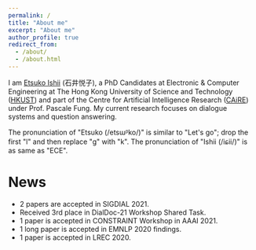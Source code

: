 ```yaml
---
permalink: /
title: "About me"
excerpt: "About me"
author_profile: true
redirect_from: 
  - /about/
  - /about.html
---
```


I am [Etsuko Ishii](https://etsukoksute.github.io) (石井悦子), a PhD Candidates at Electronic & Computer Engineering at The Hong Kong University of Science and Technology ([HKUST](https://hkust.edu.hk/home)) and part of the Centre for Artificial Intelligence Research ([CAiRE](https://hltchkust.github.io)) under Prof. Pascale Fung. My current research focuses on dialogue systems and question answering.

The pronunciation of "Etsuko (/etsɯᵝko/)" is similar to "Let's go"; drop the first "l" and then replace "g" with "k". The pronunciation of "Ishii (/iɕii/)" is as same as "ECE". 



News
======
* 2 papers are accepted in SIGDIAL 2021.
* Received 3rd place in DialDoc-21 Workshop Shared Task.
* 1 paper is accepted in CONSTRAINT Workshop in AAAI 2021.
* 1 long paper is accepted in EMNLP 2020 findings.
* 1 paper is accepted in LREC 2020.